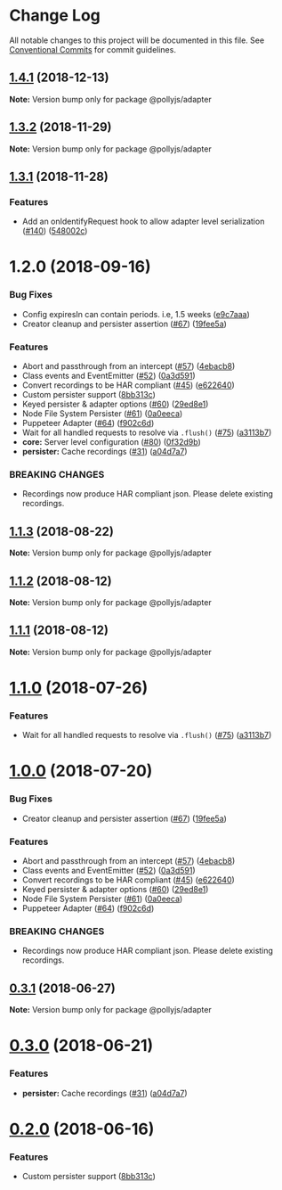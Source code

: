 # Change Log

All notable changes to this project will be documented in this file.
See [Conventional Commits](https://conventionalcommits.org) for commit guidelines.

## [1.4.1](https://github.com/netflix/pollyjs/tree/master/packages/@pollyjs/adapter/compare/v1.4.0...v1.4.1) (2018-12-13)

**Note:** Version bump only for package @pollyjs/adapter

## [1.3.2](https://github.com/netflix/pollyjs/tree/master/packages/@pollyjs/adapter/compare/v1.3.1...v1.3.2) (2018-11-29)

**Note:** Version bump only for package @pollyjs/adapter

## [1.3.1](https://github.com/netflix/pollyjs/tree/master/packages/@pollyjs/adapter/compare/v1.2.0...v1.3.1) (2018-11-28)

### Features

- Add an onIdentifyRequest hook to allow adapter level serialization ([#140](<https://github.com/netflix/pollyjs/tree/master/packages/[@pollyjs](https://github.com/pollyjs)/adapter/issues/140>)) ([548002c](https://github.com/netflix/pollyjs/tree/master/packages/@pollyjs/adapter/commit/548002c))

<a name="1.2.0"></a>

# 1.2.0 (2018-09-16)

### Bug Fixes

- Config expiresIn can contain periods. i.e, 1.5 weeks ([e9c7aaa](https://github.com/netflix/pollyjs/tree/master/packages/@pollyjs/adapter/commit/e9c7aaa))
- Creator cleanup and persister assertion ([#67](<https://github.com/netflix/pollyjs/tree/master/packages/[@pollyjs](https://github.com/pollyjs)/adapter/issues/67>)) ([19fee5a](https://github.com/netflix/pollyjs/tree/master/packages/@pollyjs/adapter/commit/19fee5a))

### Features

- Abort and passthrough from an intercept ([#57](<https://github.com/netflix/pollyjs/tree/master/packages/[@pollyjs](https://github.com/pollyjs)/adapter/issues/57>)) ([4ebacb8](https://github.com/netflix/pollyjs/tree/master/packages/@pollyjs/adapter/commit/4ebacb8))
- Class events and EventEmitter ([#52](<https://github.com/netflix/pollyjs/tree/master/packages/[@pollyjs](https://github.com/pollyjs)/adapter/issues/52>)) ([0a3d591](https://github.com/netflix/pollyjs/tree/master/packages/@pollyjs/adapter/commit/0a3d591))
- Convert recordings to be HAR compliant ([#45](<https://github.com/netflix/pollyjs/tree/master/packages/[@pollyjs](https://github.com/pollyjs)/adapter/issues/45>)) ([e622640](https://github.com/netflix/pollyjs/tree/master/packages/@pollyjs/adapter/commit/e622640))
- Custom persister support ([8bb313c](https://github.com/netflix/pollyjs/tree/master/packages/@pollyjs/adapter/commit/8bb313c))
- Keyed persister & adapter options ([#60](<https://github.com/netflix/pollyjs/tree/master/packages/[@pollyjs](https://github.com/pollyjs)/adapter/issues/60>)) ([29ed8e1](https://github.com/netflix/pollyjs/tree/master/packages/@pollyjs/adapter/commit/29ed8e1))
- Node File System Persister ([#61](<https://github.com/netflix/pollyjs/tree/master/packages/[@pollyjs](https://github.com/pollyjs)/adapter/issues/61>)) ([0a0eeca](https://github.com/netflix/pollyjs/tree/master/packages/@pollyjs/adapter/commit/0a0eeca))
- Puppeteer Adapter ([#64](<https://github.com/netflix/pollyjs/tree/master/packages/[@pollyjs](https://github.com/pollyjs)/adapter/issues/64>)) ([f902c6d](https://github.com/netflix/pollyjs/tree/master/packages/@pollyjs/adapter/commit/f902c6d))
- Wait for all handled requests to resolve via `.flush()` ([#75](<https://github.com/netflix/pollyjs/tree/master/packages/[@pollyjs](https://github.com/pollyjs)/adapter/issues/75>)) ([a3113b7](https://github.com/netflix/pollyjs/tree/master/packages/@pollyjs/adapter/commit/a3113b7))
- **core:** Server level configuration ([#80](<https://github.com/netflix/pollyjs/tree/master/packages/[@pollyjs](https://github.com/pollyjs)/adapter/issues/80>)) ([0f32d9b](https://github.com/netflix/pollyjs/tree/master/packages/@pollyjs/adapter/commit/0f32d9b))
- **persister:** Cache recordings ([#31](<https://github.com/netflix/pollyjs/tree/master/packages/[@pollyjs](https://github.com/pollyjs)/adapter/issues/31>)) ([a04d7a7](https://github.com/netflix/pollyjs/tree/master/packages/@pollyjs/adapter/commit/a04d7a7))

### BREAKING CHANGES

- Recordings now produce HAR compliant json. Please delete existing recordings.

<a name="1.1.3"></a>

## [1.1.3](https://github.com/netflix/pollyjs/tree/master/packages/@pollyjs/adapter/compare/@pollyjs/adapter@1.1.2...@pollyjs/adapter@1.1.3) (2018-08-22)

**Note:** Version bump only for package @pollyjs/adapter

<a name="1.1.2"></a>

## [1.1.2](https://github.com/netflix/pollyjs/tree/master/packages/@pollyjs/adapter/compare/@pollyjs/adapter@1.1.1...@pollyjs/adapter@1.1.2) (2018-08-12)

**Note:** Version bump only for package @pollyjs/adapter

<a name="1.1.1"></a>

## [1.1.1](https://github.com/netflix/pollyjs/tree/master/packages/@pollyjs/adapter/compare/@pollyjs/adapter@1.1.0...@pollyjs/adapter@1.1.1) (2018-08-12)

**Note:** Version bump only for package @pollyjs/adapter

<a name="1.1.0"></a>

# [1.1.0](https://github.com/netflix/pollyjs/tree/master/packages/@pollyjs/adapter/compare/@pollyjs/adapter@1.0.0...@pollyjs/adapter@1.1.0) (2018-07-26)

### Features

- Wait for all handled requests to resolve via `.flush()` ([#75](<https://github.com/netflix/pollyjs/tree/master/packages/[@pollyjs](https://github.com/pollyjs)/adapter/issues/75>)) ([a3113b7](https://github.com/netflix/pollyjs/tree/master/packages/@pollyjs/adapter/commit/a3113b7))

<a name="1.0.0"></a>

# [1.0.0](https://github.com/netflix/pollyjs/tree/master/packages/@pollyjs/adapter/compare/@pollyjs/adapter@0.3.1...@pollyjs/adapter@1.0.0) (2018-07-20)

### Bug Fixes

- Creator cleanup and persister assertion ([#67](<https://github.com/netflix/pollyjs/tree/master/packages/[@pollyjs](https://github.com/pollyjs)/adapter/issues/67>)) ([19fee5a](https://github.com/netflix/pollyjs/tree/master/packages/@pollyjs/adapter/commit/19fee5a))

### Features

- Abort and passthrough from an intercept ([#57](<https://github.com/netflix/pollyjs/tree/master/packages/[@pollyjs](https://github.com/pollyjs)/adapter/issues/57>)) ([4ebacb8](https://github.com/netflix/pollyjs/tree/master/packages/@pollyjs/adapter/commit/4ebacb8))
- Class events and EventEmitter ([#52](<https://github.com/netflix/pollyjs/tree/master/packages/[@pollyjs](https://github.com/pollyjs)/adapter/issues/52>)) ([0a3d591](https://github.com/netflix/pollyjs/tree/master/packages/@pollyjs/adapter/commit/0a3d591))
- Convert recordings to be HAR compliant ([#45](<https://github.com/netflix/pollyjs/tree/master/packages/[@pollyjs](https://github.com/pollyjs)/adapter/issues/45>)) ([e622640](https://github.com/netflix/pollyjs/tree/master/packages/@pollyjs/adapter/commit/e622640))
- Keyed persister & adapter options ([#60](<https://github.com/netflix/pollyjs/tree/master/packages/[@pollyjs](https://github.com/pollyjs)/adapter/issues/60>)) ([29ed8e1](https://github.com/netflix/pollyjs/tree/master/packages/@pollyjs/adapter/commit/29ed8e1))
- Node File System Persister ([#61](<https://github.com/netflix/pollyjs/tree/master/packages/[@pollyjs](https://github.com/pollyjs)/adapter/issues/61>)) ([0a0eeca](https://github.com/netflix/pollyjs/tree/master/packages/@pollyjs/adapter/commit/0a0eeca))
- Puppeteer Adapter ([#64](<https://github.com/netflix/pollyjs/tree/master/packages/[@pollyjs](https://github.com/pollyjs)/adapter/issues/64>)) ([f902c6d](https://github.com/netflix/pollyjs/tree/master/packages/@pollyjs/adapter/commit/f902c6d))

### BREAKING CHANGES

- Recordings now produce HAR compliant json. Please delete existing recordings.

<a name="0.3.1"></a>

## [0.3.1](https://github.com/netflix/pollyjs/tree/master/packages/@pollyjs/adapter/compare/@pollyjs/adapter@0.3.0...@pollyjs/adapter@0.3.1) (2018-06-27)

**Note:** Version bump only for package @pollyjs/adapter

<a name="0.3.0"></a>

# [0.3.0](https://github.com/netflix/pollyjs/tree/master/packages/@pollyjs/adapter/compare/@pollyjs/adapter@0.2.0...@pollyjs/adapter@0.3.0) (2018-06-21)

### Features

- **persister:** Cache recordings ([#31](<https://github.com/netflix/pollyjs/tree/master/packages/[@pollyjs](https://github.com/pollyjs)/adapter/issues/31>)) ([a04d7a7](https://github.com/netflix/pollyjs/tree/master/packages/@pollyjs/adapter/commit/a04d7a7))

<a name="0.2.0"></a>

# [0.2.0](https://github.com/netflix/pollyjs/tree/master/packages/@pollyjs/adapter/compare/@pollyjs/adapter@0.1.0...@pollyjs/adapter@0.2.0) (2018-06-16)

### Features

- Custom persister support ([8bb313c](https://github.com/netflix/pollyjs/tree/master/packages/@pollyjs/adapter/commit/8bb313c))
